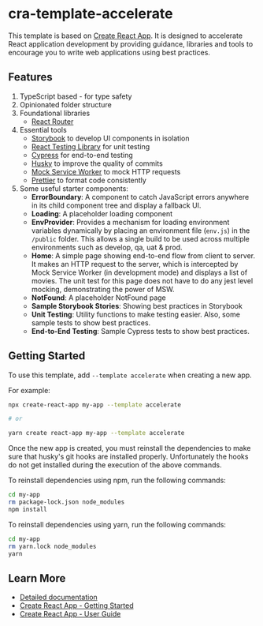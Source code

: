 # cra-template-accelerate

This template is based on
[Create React App](https://github.com/facebook/create-react-app). It is designed
to accelerate React application development by providing guidance, libraries and
tools to encourage you to write web applications using best practices.

## Features

1. TypeScript based - for type safety
2. Opinionated folder structure
3. Foundational libraries
   - [React Router](https://reactrouter.com/)
4. Essential tools
   - [Storybook](https://storybook.js.org/) to develop UI components in
     isolation
   - [React Testing Library](https://testing-library.com/) for unit testing
   - [Cypress](https://www.cypress.io/) for end-to-end testing
   - [Husky](https://typicode.github.io/husky) to improve the quality of commits
   - [Mock Service Worker](https://mswjs.io/) to mock HTTP requests
   - [Prettier](https://prettier.io/) to format code consistently
5. Some useful starter components:
   - **ErrorBoundary**: A component to catch JavaScript errors anywhere in its
     child component tree and display a fallback UI.
   - **Loading**: A placeholder loading component
   - **EnvProvider**: Provides a mechanism for loading environment variables
     dynamically by placing an environment file (`env.js`) in the `/public`
     folder. This allows a single build to be used across multiple environments
     such as develop, qa, uat & prod.
   - **Home**: A simple page showing end-to-end flow from client to server. It
     makes an HTTP request to the server, which is intercepted by Mock Service
     Worker (in development mode) and displays a list of movies. The unit test
     for this page does not have to do any jest level mocking, demonstrating the
     power of MSW.
   - **NotFound**: A placeholder NotFound page
   - **Sample Storybook Stories**: Showing best practices in Storybook
   - **Unit Testing**: Utility functions to make testing easier. Also, some
     sample tests to show best practices.
   - **End-to-End Testing**: Sample Cypress tests to show best practices.

## Getting Started

To use this template, add `--template accelerate` when creating a new app.

For example:

```sh
npx create-react-app my-app --template accelerate

# or

yarn create react-app my-app --template accelerate
```

Once the new app is created, you must reinstall the dependencies to make sure
that husky's git hooks are installed properly. Unfortunately the hooks do not
get installed during the execution of the above commands.

To reinstall dependencies using npm, run the following commands:

```sh
cd my-app
rm package-lock.json node_modules
npm install
```

To reinstall dependencies using yarn, run the following commands:

```sh
cd my-app
rm yarn.lock node_modules
yarn
```

## Learn More

- [Detailed documentation](template/README.md)
- [Create React App - Getting Started](https://create-react-app.dev/docs/getting-started)
- [Create React App - User Guide](https://create-react-app.dev)
